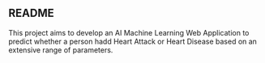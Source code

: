 ## README

This project aims to develop an AI Machine Learning Web Application to predict whether a person hadd Heart Attack or Heart Disease based on an extensive range of parameters.